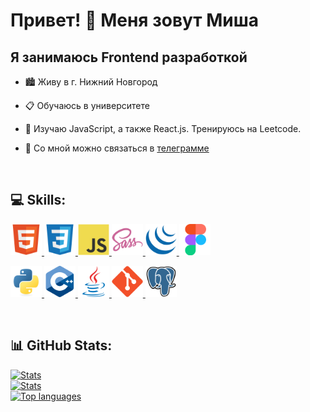 Привет! 👋 Меня зовут Миша
===================================

Я занимаюсь Frontend разработкой
------------------------------------

* 🏙 Живу в г. Нижний Новгород

* 📋 Обучаюсь в университете

* 🧠 Изучаю JavaScript, а также React.js. Тренируюсь на Leetcode.

* 📱 Со мной можно связаться в [телеграмме](https://t.me/Mid1i)
<br/>

💻 Skills:
------------
<p align="left">
  <a href="https://html.com/">
    <img src="https://github.com/devicons/devicon/blob/master/icons/html5/html5-original.svg" width="50" height="50" alt="HTML5"/>
  </a>
  
  <a href="https://www.css3.com/">
    <img src="https://github.com/devicons/devicon/blob/master/icons/css3/css3-original.svg" width="50" height="50" alt="CSS3"/>
  </a>
  
  <a href="https://www.javascript.com/">
    <img src="https://github.com/devicons/devicon/blob/master/icons/javascript/javascript-original.svg" width="50" height="50" alt="JavaScript"/>
  </a>
  
  <a href="https://sass-lang.com/">
    <img src="https://github.com/devicons/devicon/blob/master/icons/sass/sass-original.svg" width="50" height="50" alt="SASS"/>
  </a>
  
  <a href="https://jquery.com/">
    <img src="https://github.com/devicons/devicon/blob/master/icons/jquery/jquery-original.svg" width="50" height="50" alt="jQuery"/>
  </a>
  
  <a href="https://www.figma.com/">
    <img src="https://github.com/devicons/devicon/blob/master/icons/figma/figma-original.svg" width="50" height="50" alt="Figma"/>
  </a>
</p>

<p align="left">
  <a href="https://www.python.org/">
    <img src="https://github.com/devicons/devicon/blob/master/icons/python/python-original.svg" width="50" height="50" alt="Python"/>
  </a>
  
  <a href="https://cplusplus.com/">
    <img src="https://github.com/devicons/devicon/blob/master/icons/cplusplus/cplusplus-original.svg" width="50" height="50" alt="C++"/>
  </a>
  
  <a href="https://www.java.com/">
    <img src="https://github.com/devicons/devicon/blob/master/icons/java/java-original.svg" width="50" height="50" alt="Java"/>
  </a>
  
  <a href="https://git-scm.com/">
    <img src="https://github.com/devicons/devicon/blob/master/icons/git/git-original.svg" width="50" height="50" alt="Git"/>
  </a>
  
  <a href="https://www.postgresql.org/">
    <img src="https://github.com/devicons/devicon/blob/master/icons/postgresql/postgresql-original.svg" width="50" height="50" alt="PostgreSQL"/>
  </a>
</p>
<br/>

📊 GitHub Stats:
------------------
<a href="https://github.com/Mid1i">
  <img src="https://github-readme-stats.vercel.app/api?username=Mid1i&show_icons=true&hide=stars,prs,issues,contribs&title_color=5ed1f0&text_color=ffffff&icon_color=0891b2&bg_color=20232a&hide_border=true&show_icons=true" alt="Stats" />
</a>
<br/>
<a href="https://github.com/Mid1i">
  <img src="https://github-readme-streak-stats.herokuapp.com/?user=Mid1i&theme=react&hide_border=true" alt="Stats"/>
</a>
<br/>
<a href="https://github.com/Mid1i">
  <img src="https://github-readme-stats.vercel.app/api/top-langs/?username=Mid1i&langs_count=5&title_color=5ed1f0&text_color=ffffff&icon_color=0891b2&bg_color=20232a&hide_border=true&locale=en&custom_title=Top%20%Languages&exclude_repo=Corners-Game" alt="Top languages"/>
</a>

